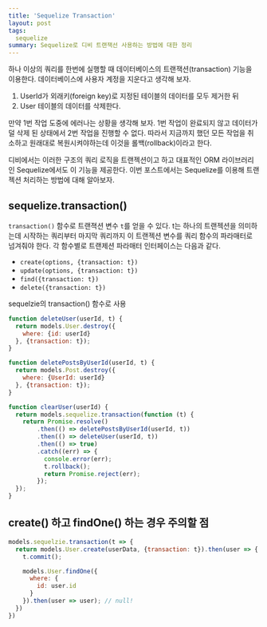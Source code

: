 ```yaml
---
title: 'Sequelize Transaction'
layout: post
tags:
  sequelize
summary: Sequelize로 디비 트랜잭선 사용하는 방법에 대한 정리
---
```



하나 이상의 쿼리를 한번에 실행할 때 데이터베이스의 트랜잭션(transaction) 기능을 이용한다.
데이터베이스에 사용자 계정을 지운다고 생각해 보자.

1. UserId가 외래키(foreign key)로 지정된 테이블의 데이터를 모두 제거한 뒤
2. User 테이블의 데이터를 삭제한다.

만약 1번 작업 도중에 에러나는 상황을 생각해 보자.
1번 작업이 완료되지 않고 데이터가 덜 삭제 된 상태에서 2번 작업을 진행할 수 없다.
따라서 지금까지 했던 모든 작업을 취소하고 원래대로 복원시켜야하는데 이것을 롤백(rollback)이라고 한다.

디비에서는 이러한 구조의 쿼리 로직을 트랜젝션이고 하고 대표적인 ORM 라이브러리인 Sequelize에서도 이 기능을 제공한다.
이번 포스트에서는 Sequelize를 이용해 트랜젝션 처리하는 방법에 대해 알아보자.

## sequelize.transaction()

`transaction()` 함수로 트랜젹션 변수 `t`를 얻을 수 있다.
t는 하나의 트랜젝션을 의미하는데 시작하는 쿼리부터 마지막 쿼리까지 이 트랜젝션 변수를 쿼리 함수의 파라매터로 넘겨줘야 한다.
각 함수별로 트랜제션 파라매터 인터페이스는 다음과 같다.

* `create(options, {transaction: t})`
* `update(options, {transaction: t})`
* `find({transaction: t})`
* `delete({transaction: t})`


sequelzie의 transaction() 함수로 사용


```javascript
function deleteUser(userId, t) {
  return models.User.destroy({
    where: {id: userId}
  }, {transaction: t});
}

function deletePostsByUserId(userId, t) {
  return models.Post.destroy({
    where: {UserId: userId}
  }, {transaction: t});
}

function clearUser(userId) {
  return models.sequelize.transaction(function (t) {
    return Promise.resolve()
        .then(() => deletePostsByUserId(userId, t))
        .then(() => deleteUser(userId, t))
        .then(() => true)
        .catch((err) => {
          console.error(err);
          t.rollback();
          return Promise.reject(err);  
        });
  });
}
```

## create() 하고 findOne() 하는 경우 주의할 점

```javascript
models.sequelzie.transaction(t => {
  return models.User.create(userData, {transaction: t}).then(user => {
    t.commit();

    models.User.findOne({
      where: {
        id: user.id
      }
    }).then(user => user); // null!
  })
})

```
